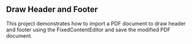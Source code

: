 ##  Draw Header and Footer 
This project demonstrates how to import a PDF document to draw header and footer using the FixedContentEditor and save the modified PDF document.

[//]: <keywords: import,export,pages,numbers,image>